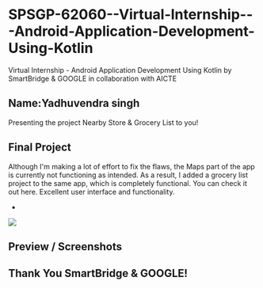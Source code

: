 SPSGP-62060--Virtual-Internship---Android-Application-Development-Using-Kotlin
==================================
Virtual Internship - Android Application Development Using Kotlin by SmartBridge & GOOGLE in collaboration with AICTE

Name:Yadhuvendra singh
------------

Presenting the project Nearby Store & Grocery List to you!

Final Project
------------

Although I'm making a lot of effort to fix the flaws, the Maps part of the app is currently not functioning as intended. As a result, I added a grocery list project to the same app, which is completely functional. You can check it out here. Excellent user interface and functionality.

- 

![](https://github.com/smartinternz02/SPSGP-62060-Virtual-Internship---Android-Application-Development-Using-Kotlin/blob/main/Final%20Project%20Mockup/banner.png)

Preview / Screenshots
------------


Thank You SmartBridge & GOOGLE!
------------

